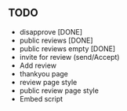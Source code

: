 ## TODO
- disapprove [DONE]
- public reviews [DONE]
- public reviews empty [DONE]
- invite for review (send/Accept)
- Add review
- thankyou page
- review page style
- public review page style
- Embed script
    
